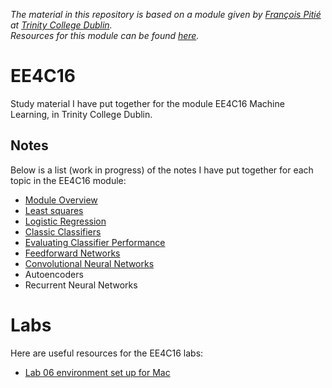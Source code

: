 *The material in this repository is based on a module given by [François Pitié](https://francois.pitie.net/) at [Trinity College Dublin](https://www.tcd.ie).  
Resources for this module can be found [here](https://github.com/frcs/EE4C16).*

# EE4C16
Study material I have put together for the module EE4C16 Machine Learning, in Trinity College Dublin.

## Notes
Below is a list (work in progress) of the notes I have put together for each topic in the EE4C16 module:
* [Module Overview](https://github.com/nating/EE4C16/blob/master/notes/0-module-overview.md)
* [Least squares](https://github.com/nating/EE4C16/blob/master/notes/1-least-squares.md)
* [Logistic Regression](https://github.com/nating/EE4C16/blob/master/notes/2-logistic-regression.md)
* [Classic Classifiers](https://github.com/nating/EE4C16/blob/master/notes/3-classic-classifiers.md)
* [Evaluating Classifier Performance](https://github.com/nating/EE4C16/blob/master/notes/4-evaluating-classifier-performance.md)
* [Feedforward Networks](https://github.com/nating/EE4C16/blob/master/notes/5-feedforward-networks.md)
* [Convolutional Neural Networks](https://github.com/nating/EE4C16/blob/master/notes/6-convolutional-neural-networks.md)
* Autoencoders
* Recurrent Neural Networks

# Labs
Here are useful resources for the EE4C16 labs:
* [Lab 06 environment set up for Mac](https://github.com/nating/EE4C16/blob/master/labs/6/macos-setup.md)
